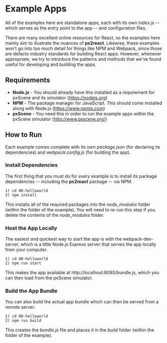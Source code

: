 # Example Apps
All of the examples here are standalone apps, each with its own index.js -- which serves as the entry point to the app -- and configuration files.

There are many excellent online resources for React, so the examples here mainly aim to illustrate the nuances of **px2react**. Likewise, these examples won't go into too much detail for things like NPM and Webpack, since those are defacto industry standards for building React apps. However, whenever appropriate, we try to introduce the patterns and methods that we've found useful for developing and building the apps.

## Requirements
* **Node.js** - You should already have this installed as a requirement for pxScene and its simulator (https://nodejs.org)
* **NPM** - The package manager for JavaScript. This should come installed along with Node.js (https://www.npmjs.com)
* **pxScene** - You need this in order to run the example apps within the pxScene simulator (http://www.pxscene.org/)

## How to Run
Each example comes complete with its own *package.json* (for declaring its dependencies) and *webpack.config.js* (for building the app).

### Install Dependencies
The first thing that you must do for *every* example is to install its package dependencies -- including the **px2react** package -- via NPM.
```
1) cd 00-helloworld
2) npm install
```
This installs all of the required packages into the *node_modules* folder (within the folder of the example). You will need to re-run this step if you delete the contents of the *node_modules* folder.

### Host the App Locally
The easiest and quickest way to start the app is with the webpack-dev-server, which is a little Node.js Express server that serves the app locally from your computer.
```
1) cd 00-helloworld
2) npm run start
```
This makes the app available at http://localhost:8080/bundle.js, which you can then load from the pxScene simulator.

### Build the App Bundle
You can also build the actual app bundle which can then be served from a remote server.
```
1) cd 00-helloworld
2) npm run build
```
This creates the *bundle.js* file and places it in the *build* folder (within the folder of the example).
